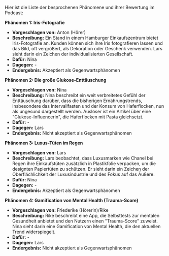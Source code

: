 Hier ist die Liste der besprochenen Phänomene und ihrer Bewertung im Podcast:

**Phänomen 1: Iris-Fotografie**
* **Vorgeschlagen von:** Anton (Hörer)
* **Beschreibung:** Ein Stand in einem Hamburger Einkaufszentrum bietet Iris-Fotografie an. Kunden können sich ihre Iris fotografieren lassen und das Bild, oft vergrößert, als Dekoration oder Geschenk verwenden. Lars sieht darin ein Zeichen der individualisierten Gesellschaft.
* **Dafür:** Nina
* **Dagegen:** -
* **Endergebnis:** Akzeptiert als Gegenwartsphänomen

**Phänomen 2: Die große Glukose-Enttäuschung**
* **Vorgeschlagen von:** Nina
* **Beschreibung:** Nina beschreibt ein weit verbreitetes Gefühl der Enttäuschung darüber, dass die bisherigen Ernährungstrends, insbesondere das Intervallfasten und der Konsum von Haferflocken, nun als ungesund dargestellt werden. Auslöser ist ein Artikel über eine "Glukose-Influencerin", die Haferflocken mit Pasta gleichsetzt.
* **Dafür:** -
* **Dagegen:** Lars
* **Endergebnis:** Nicht akzeptiert als Gegenwartsphänomen

**Phänomen 3: Luxus-Tüten im Regen**
* **Vorgeschlagen von:** Lars
* **Beschreibung:** Lars beobachtet, dass Luxusmarken wie Chanel bei Regen ihre Einkaufstüten zusätzlich in Plastikfolie verpacken, um die designten Papiertüten zu schützen. Er sieht darin ein Zeichen der Oberflächlichkeit der Luxusindustrie und des Fokus auf das Äußere.
* **Dafür:** Nina
* **Dagegen:** -
* **Endergebnis:** Akzeptiert als Gegenwartsphänomen

**Phänomen 4: Gamification von Mental Health (Trauma-Score)**
* **Vorgeschlagen von:** Friederike (Hörerin)/Rike
* **Beschreibung:** Rike beschreibt eine App, die Selbsttests zur mentalen Gesundheit anbietet und den Nutzern einen "Trauma-Score" zuweist. Nina sieht darin eine Gamification von Mental Health, die den aktuellen Trend widerspiegelt.
* **Dafür:** -
* **Dagegen:** Lars
* **Endergebnis:** Nicht akzeptiert als Gegenwartsphänomen
